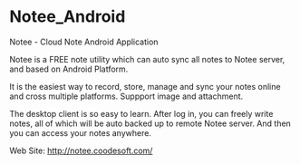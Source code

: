 Notee_Android
=============

Notee - Cloud Note Android Application

Notee is a FREE note utility which can auto sync all notes to Notee server, and based on Android Platform.

It is the easiest way to record, store, manage and sync your notes online and cross multiple platforms. Suppport image and attachment.

The desktop client is so easy to learn. After log in, you can freely write notes, all of which will be auto backed up to remote Notee server. And then you can access your notes anywhere.

Web Site: http://notee.coodesoft.com/
